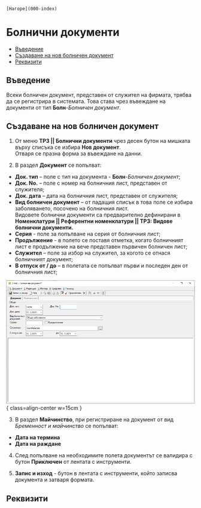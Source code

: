 ```{only} html
[Нагоре](000-index)
```

# Болнични документи

- [Въведение](https://docs.unicontsoft.com/guide/erp/002-docs/004-payroll-documents/003-medical-documents.html#id2)  
- [Създаване на нов болничен документ](https://docs.unicontsoft.com/guide/erp/002-docs/004-payroll-documents/003-medical-documents.html#id3)  
- [Реквизити](https://docs.unicontsoft.com/guide/erp/002-docs/004-payroll-documents/003-medical-documents.html#id4)  

## **Въведение**

Всеки болничен документ, представен от служител на фирмата, трябва да се регистрира в системата. Това става чрез въвеждане на документи от тип **Болн**-*Болничен документ*.   

## **Създаване на нов болничен документ**

1) От меню **ТРЗ || Болнични документи** чрез десен бутон на мишката върху списъка се избира **Нов документ**.  
Отваря се празна форма за въвеждане на данни.  

2) В раздел **Документ** се попълват:  

 - **Док. тип** – поле с тип на документа - **Болн**-*Болничен документ*;  
 - **Док. No.** – поле с номер на болничния лист, представен от служителя;  
 - **Док. дата** – дата на болничния лист, представен от служителя; 
 - **Вид болничен документ** – от падащия списък в това поле се избира заболяването, посочено на болничния лист.  
 Видовете болнични документи са предварително дефинирани в **Номенклатури || Референтни номенклатури || ТРЗ: Видове болнични документи.**  
 - **Серия** - поле за попълване на серия от болничния лист;  
 - **Продължение** - в полето се поставя отметка, когато болничният лист е продължение на вече представен първичен болничен лист;  
 - **Служител** – поле за избор на служител, за когото се отнася болничният документ;   
 - **В отпуск от / до** – в полетата се попълват първи и последен ден от болничния лист;  

![](903-medical-documents1.png){ class=align-center w=15cm }

3) В раздел **Майчинство**, при регистриране на документ от вид *Бременност и майчинство* се попълват:  

- **Дата на термина**
- **Дата на раждане**

4) След попълване на необходимите полета документът се валидира с бутон **Приключен** от лентата с инструменти.  

5) **Запис и изход** - бутон в лентата с инструменти, който записва документа и затваря формата.  

## **Реквизити**

